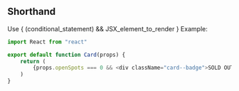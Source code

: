 ## Shorthand
Use   { (conditional_statement) && JSX_element_to_render }
Example:
```js
import React from "react"

export default function Card(props) {
    return (
        {props.openSpots === 0 && <div className="card--badge">SOLD OUT</div>}
    )
}
```

